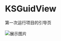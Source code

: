 # KSGuidView
第一次运行项目的引导页<br/><br/>
![展示图片](https://github.com/18301125620/KSGuidView/raw/master/Untitled.gif)<br/><br/>
